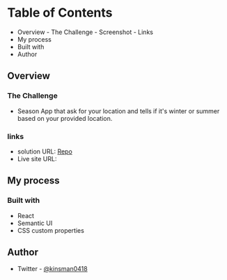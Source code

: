 # Table of Contents

 - Overview
       - The Challenge
       -  Screenshot
       - Links
- My process
- Built with
- Author

## Overview

### The Challenge
 - Season App that ask for your location and tells if it's winter or summer based on your provided location.
 
 ### links

- solution URL: [Repo](https://github.com/Kinsman-clinton-enu/Seasons.git)
- Live site URL:

## My process

### Built with
- React
- Semantic UI
- CSS custom properties

## Author
- Twitter - [@kinsman0418](https://x.com/kinsman0418?s=09)
